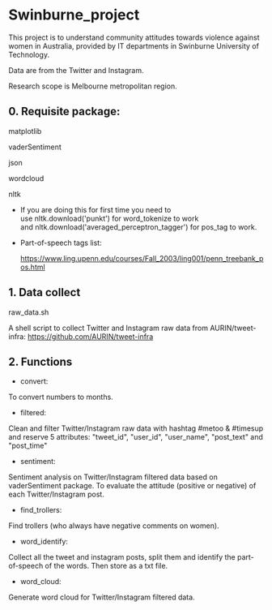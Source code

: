 # Swinburne_project

This project is to understand community attitudes towards violence against women in Australia, provided by IT departments in Swinburne University of Technology.

Data are from the Twitter and Instagram.

Research scope is Melbourne metropolitan region.

## 0. Requisite package:
matplotlib

vaderSentiment

json

wordcloud

nltk

* If you are doing this for first time you need to use nltk.download('punkt') for word_tokenize to work and nltk.download('averaged_perceptron_tagger') for pos_tag to work. 

* Part-of-speech tags list:

   https://www.ling.upenn.edu/courses/Fall_2003/ling001/penn_treebank_pos.html

## 1. Data collect

raw_data.sh

A shell script to collect Twitter and Instagram raw data from AURIN/tweet-infra:
https://github.com/AURIN/tweet-infra


## 2. Functions
* convert:

To convert numbers to months.

* filtered:

Clean and filter Twitter/Instagram raw data with hashtag #metoo & #timesup and reserve 5 attributes:
"tweet_id", "user_id", "user_name", "post_text" and "post_time"

* sentiment:

Sentiment analysis on Twitter/Instagram filtered data based on vaderSentiment package.
To evaluate the attitude (positive or negative) of each Twitter/Instagram post.

* find_trollers:

Find trollers (who always have negative comments on women).

* word_identify:

Collect all the tweet and instagram posts, split them and identify the part-of-speech of the words. 
Then store as a txt file.

* word_cloud:

Generate word cloud for Twitter/Instagram filtered data. 

